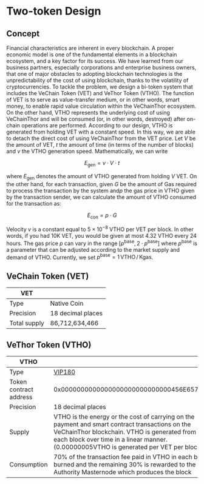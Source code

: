 # Two-token Design
## Concept
Financial characteristics are inherent in every blockchain. A proper economic model is one of the fundamental elements in a blockchain ecosystem, and a key factor for its success. We have learned from our business partners, especially corporations and enterprise business owners, that one of major obstacles to adopting blockchain technologies is the unpredictability of the cost of using blockchain, thanks to the volatility of cryptocurrencies. 
To tackle the problem, we design a bi-token system that includes the VeChain Token (VET) and VeThor Token (VTHO). The function of VET is to serve as value-transfer medium, or in other words, smart money, to enable rapid value circulation within the VeChainThor ecosystem. On the other hand, VTHO represents the underlying cost of using VeChainThor and will be consumed (or, in other words, destroyed) after on-chain operations are performed. According to our design, VTHO is generated from holding VET with a constant speed. In this way, we are able to detach the direct cost of using VeChainThor from the VET price.
Let $V$  be the amount of VET, $t$  the amount of time (in terms of the number of blocks) and $v$  the VTHO generation speed. Mathematically, we can write

$$E_{\textrm{gen}} = v \cdot V \cdot t$$

where $E_{\textrm{gen}}$ denotes the amount of VTHO generated from holding $V$  VET. On the other hand, for each transaction, given $G$  be the amount of Gas required to process the transaction by the system and$p$  the gas price in VTHO given by the transaction sender, we can calculate the amount of VTHO consumed for the transaction as:

$$E_{\textrm{con}} = p\cdot G$$

Velocity $v$  is a constant equal to $5\times10^{-8}$ VTHO per VET per block. In other words, if you had 10K VET, you would be given at most 4.32 VTHO every 24 hours. The gas price $p$ can vary in the range $\big[p^{\textrm{base}},2\cdot p^{\textrm{base}}\big]$ where $p^{\textrm{base}}$ is a parameter that can be adjusted according to the market supply and demand of VTHO. Currently, we set $p^{\textrm{base}} = 1 \,\textrm{VTHO}\,/\,\textrm{Kgas}$.

## VeChain Token (VET)

| VET | |
| --- | --- |
| Type | Native Coin |
| Precision | 18 decimal places |
| Total supply | 86,712,634,466  |

## VeThor Token (VTHO)

| VTHO | |
| --- | --- |
| Type | [VIP180](https://github.com/vechain/VIPs/blob/master/vips/VIP-180.md)  |
| Token contract address | 0x0000000000000000000000000000456E65726779 |
| Precision | 18 decimal places |
| Supply | VTHO is the energy or the cost of carrying on the payment and smart contract transactions on the VeChainThor blockchain. VTHO is generated from VET in each block over time in a linear manner. (0.00000005VTHO is generated per VET per block)  |
| Consumption | 70% of the transaction fee paid in VTHO in each block is burned and the remaining 30% is rewarded to the Authority Masternode which produces the block |
